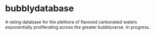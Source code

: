 # bubblydatabase
A rating database for the plethora of flavored carbonated waters exponentially proliferating across the greater bubblyverse. In progress.
